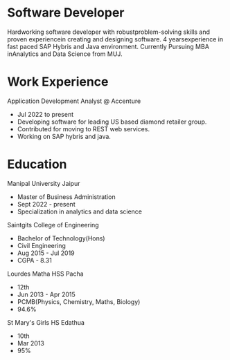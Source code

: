 # Software Developer
Hardworking software developer with robustproblem-solving skills and proven experiencein creating and designing software. 4 yearsexperience in fast paced SAP Hybris and Java environment. Currently Pursuing MBA inAnalytics and Data Science from MUJ.

# Work Experience
Application Development Analyst @ Accenture
- Jul 2022 to present
- Developing software for leading US based diamond retailer group.
- Contributed for moving to REST web services.
- Working on SAP hybris and java.

# Education
Manipal University Jaipur
- Master of Business Administration
- Sept 2022 - present
- Specialization in analytics and data science
  
Saintgits College of Engineering
- Bachelor of Technology(Hons)
- Civil Engineering
- Aug 2015 - Jul 2019
- CGPA - 8.31

Lourdes Matha HSS Pacha
- 12th
- Jun 2013 - Apr 2015
- PCMB(Physics, Chemistry, Maths, Biology)
- 94.6%

St Mary's Girls HS Edathua
- 10th
- Mar 2013
- 95%
